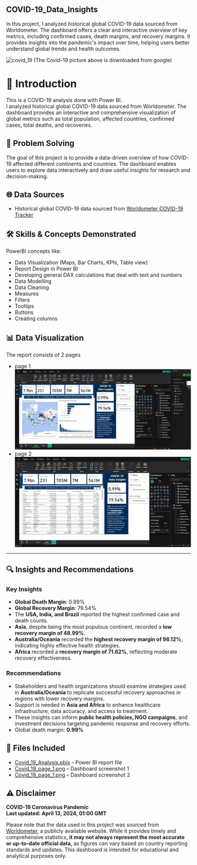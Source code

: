 ## COVID-19_Data_Insights
In this project, I analyzed historical global COVID-19 data sourced from Worldometer. The dashboard offers a clear and interactive overview of key metrics, including confirmed cases, death margins, and recovery margins. It provides insights into the pandemic's impact over time, helping users better understand global trends and health outcomes. 

![covid_19](https://github.com/user-attachments/assets/7de019a7-2b89-421b-95cb-f108e11f7901)
(The Covid-19 picture above is downloaded from google)


# 📘 Introduction

This is a COVID-19 analysis done with Power BI.  
I analyzed historical global COVID-19 data sourced from Worldometer. The dashboard provides an interactive and comprehensive visualization of global metrics such as total population, affected countries, confirmed cases, total deaths, and recoveries.

## 🧠 Problem Solving
The goal of this project is to provide a data-driven overview of how COVID-19 affected different continents and countries. The dashboard enables users to explore data interactively and draw useful insights for research and decision-making.

## 🌐 Data Sources
-  Historical global COVID-19 data sourced from [Worldometer COVID-19 Tracker](https://www.worldometers.info/coronavirus/)

## 🛠️ Skills & Concepts Demonstrated
PowerBI concepts like:
- Data Visualization (Maps, Bar Charts, KPIs, Table view)
- Report Design in Power BI
- Developing general DAX calculations that deal with text and numbers
- Data Modelling
- Data Cleaning
- Measures
- Filters
- Tooltips
- Buttons
- Creating columns

## 📊  Data Visualization
The report consists of 2 pages
- page 1 ![page 1](Covid_19_page_1.png)
- page 2 ![page 2](Covid_19_page_2.png)

---

## 🔍 Insights and Recommendations

### **Key Insights**
- **Global Death Margin**: 0.99%  
- **Global Recovery Margin**: 79.54%  
- The **USA, India, and Brazil** reported the highest confirmed case and death counts.  
- **Asia**, despite being the most populous continent, recorded a **low recovery margin of 48.99%**.  
- **Australia/Oceania** recorded the **highest recovery margin of 98.12%**, indicating highly effective health strategies.  
- **Africa** recorded a **recovery margin of 71.62%**, reflecting moderate recovery effectiveness.

### **Recommendations**
- Stakeholders and health organizations should examine strategies used in **Australia/Oceania** to replicate successful recovery approaches in regions with lower recovery margins.
- Support is needed in **Asia and Africa** to enhance healthcare infrastructure, data accuracy, and access to treatment.
- These insights can inform **public health policies, NGO campaigns**, and investment decisions targeting pandemic response and recovery efforts.
- Global death margin: **0.99%**

## 📂 Files Included

- [Covid_19_Analysis.pbix](./Covid_19_Analysis.pbix) – Power BI report file  
- [Covid_19_page_1.png](./Covid_19_page_1.png) – Dashboard screenshot 1
- [Covid_19_page_1.png](./Covid_19_page_2.png) – Dashboard screenshot 2



## ⚠️ Disclaimer  
**COVID-19 Coronavirus Pandemic**  
**Last updated: April 13, 2024, 01:00 GMT**  

Please note that the data used in this project was sourced from [Worldometer](https://www.worldometers.info/coronavirus/), a publicly available website. While it provides timely and comprehensive statistics, **it may not always represent the most accurate or up-to-date official data**, as figures can vary based on country reporting standards and updates. This dashboard is intended for educational and analytical purposes only.



